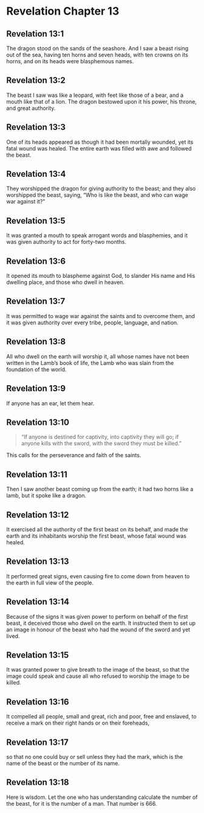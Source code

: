 # Revelation Chapter 13

## Revelation 13:1

The dragon stood on the sands of the seashore. And I saw a beast rising out of the sea, having ten horns and seven heads, with ten crowns on its horns, and on its heads were blasphemous names.

## Revelation 13:2

The beast I saw was like a leopard, with feet like those of a bear, and a mouth like that of a lion. The dragon bestowed upon it his power, his throne, and great authority.

## Revelation 13:3

One of its heads appeared as though it had been mortally wounded, yet its fatal wound was healed. The entire earth was filled with awe and followed the beast.

## Revelation 13:4

They worshipped the dragon for giving authority to the beast; and they also worshipped the beast, saying, “Who is like the beast, and who can wage war against it?”

## Revelation 13:5

It was granted a mouth to speak arrogant words and blasphemies, and it was given authority to act for forty-two months.

## Revelation 13:6

It opened its mouth to blaspheme against God, to slander His name and His dwelling place, and those who dwell in heaven.

## Revelation 13:7

It was permitted to wage war against the saints and to overcome them, and it was given authority over every tribe, people, language, and nation.

## Revelation 13:8

All who dwell on the earth will worship it, all whose names have not been written in the Lamb’s book of life, the Lamb who was slain from the foundation of the world.

## Revelation 13:9

If anyone has an ear, let them hear.

## Revelation 13:10

> “If anyone is destined for captivity,
> into captivity they will go;
> if anyone kills with the sword,
> with the sword they must be killed.”

This calls for the perseverance and faith of the saints.

## Revelation 13:11

Then I saw another beast coming up from the earth; it had two horns like a lamb, but it spoke like a dragon.

## Revelation 13:12

It exercised all the authority of the first beast on its behalf, and made the earth and its inhabitants worship the first beast, whose fatal wound was healed.

## Revelation 13:13

It performed great signs, even causing fire to come down from heaven to the earth in full view of the people.

## Revelation 13:14

Because of the signs it was given power to perform on behalf of the first beast, it deceived those who dwell on the earth. It instructed them to set up an image in honour of the beast who had the wound of the sword and yet lived.

## Revelation 13:15

It was granted power to give breath to the image of the beast, so that the image could speak and cause all who refused to worship the image to be killed.

## Revelation 13:16

It compelled all people, small and great, rich and poor, free and enslaved, to receive a mark on their right hands or on their foreheads,

## Revelation 13:17

so that no one could buy or sell unless they had the mark, which is the name of the beast or the number of its name.

## Revelation 13:18

Here is wisdom. Let the one who has understanding calculate the number of the beast, for it is the number of a man. That number is 666.
